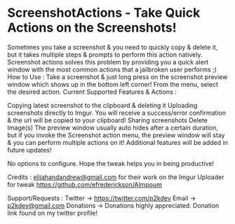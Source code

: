 # ScreenshotActions - Take Quick Actions on the Screenshots!

Sometimes you take a screenshot & you need to quickly copy & delete it, but it takes multiple steps & prompts to perform this action natively. Screenshot actions solves this problem by providing you a quick alert window with the most common actions that a jailbroken user performs ;)
How to Use : Take a screenshot & just long press on the screenshot preview window which shows up in the bottom left corner! From the menu, select the desired action.
Current Supported Features & Actions :

Copying latest screenshot to the clipboard & deleting it
Uploading screenshots directly to Imgur. You will receive a success/error confirmation & the url will be copied to your clipboard!
Sharing screenshots
Delete Image(s)
The preview window usually auto hides after a certain duration, but if you invoke the Screenshot action menu, the preview window will stay & you can perform multiple actions on it!
Additional features will be added in future updates!

No options to configure. Hope the tweak helps you in being productive!

Credits : elijahandandrew@gmail.com for their work on the Imgur Uploader for tweak https://github.com/efrederickson/Almpoum

Support/Requests :
Twitter -> https://twitter.com/p2kdev
Email -> p2kdev@gmail.com
Donations -> Donations highly appreciated. Donation link found on my twitter profile!
